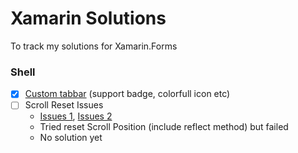 # Xamarin Solutions
To track my solutions for Xamarin.Forms

### Shell
- [x] [Custom tabbar](shell/shell-custom-tabbar.md) (support badge, colorfull icon etc)
- [ ] Scroll Reset Issues
  - [Issues 1](https://github.com/xamarin/Xamarin.Forms/issues/8795), [Issues 2](https://github.com/xamarin/Xamarin.Forms/issues/10501)
  - Tried reset Scroll Position (include reflect method) but failed
  - No solution yet
